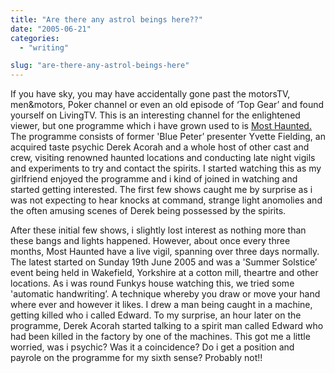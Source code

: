 ```yaml
---
title: "Are there any astrol beings here??"
date: "2005-06-21"
categories: 
  - "writing"

slug: "are-there-any-astrol-beings-here"
---
```


If you have sky, you may have accidentally gone past the motorsTV, men&motors, Poker channel or even an old episode of ‘Top Gear’ and found yourself on LivingTV. This is an interesting channel for the enlightened viewer, but one programme which i have grown used to is [Most Haunted.](http://mosthaunted.interoute.com/) The programme consists of former 'Blue Peter’ presenter Yvette Fielding, an acquired taste psychic Derek Acorah and a whole host of other cast and crew, visiting renowned haunted locations and conducting late night vigils and experiments to try and contact the spirits. I started watching this as my girlfriend enjoyed the programme and i kind of joined in watching and started getting interested. The first few shows caught me by surprise as i was not expecting to hear knocks at command, strange light anomolies and the often amusing scenes of Derek being possessed by the spirits.

After these initial few shows, i slightly lost interest as nothing more than these bangs and lights happened. However, about once every three months, Most Haunted have a live vigil, spanning over three days normally. The latest started on Sunday 19th June 2005 and was a 'Summer Solstice’ event being held in Wakefield, Yorkshire at a cotton mill, theartre and other locations. As i was round Funkys house watching this, we tried some 'automatic handwriting’. A technique whereby you draw or move your hand where ever and however it likes. I drew a man being caught in a machine, getting killed who i called Edward. To my surprise, an hour later on the programme, Derek Acorah started talking to a spirit man called Edward who had been killed in the factory by one of the machines. This got me a little worried, was i psychic? Was it a coincidence? Do i get a position and payrole on the programme for my sixth sense? Probably not!!
